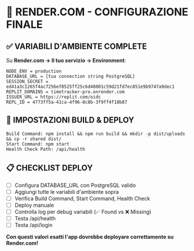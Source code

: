 # 🎯 RENDER.COM - CONFIGURAZIONE FINALE

## ✅ VARIABILI D'AMBIENTE COMPLETE

Su **Render.com → Il tuo servizio → Environment**:

```
NODE_ENV = production
DATABASE_URL = [tua connection string PostgreSQL]
SESSION_SECRET = ed41a3c1265f4ac7256ef8525ff25c6d48001c59d21fd7ec851e9b9747a9dec1
REPLIT_DOMAINS = timetracker-pro.onrender.com
ISSUER_URL = https://replit.com/oidc
REPL_ID = 4773ff5a-41ca-4f96-8c8b-3f9ff4f18b87
```

## 🔧 IMPOSTAZIONI BUILD & DEPLOY

```
Build Command: npm install && npm run build && mkdir -p dist/uploads && cp -r shared dist/
Start Command: npm start
Health Check Path: /api/health
```

## 📋 CHECKLIST DEPLOY

- [ ] Configura DATABASE_URL con PostgreSQL valido
- [ ] Aggiungi tutte le variabili d'ambiente sopra
- [ ] Verifica Build Command, Start Command, Health Check
- [ ] Deploy manuale
- [ ] Controlla log per debug variabili (✅ Found vs ❌ Missing)
- [ ] Testa /api/health
- [ ] Testa /api/login

**Con questi valori esatti l'app dovrebbe deployare correttamente su Render.com!**